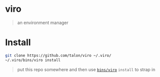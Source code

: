 # viro
> an environment manager

# Install

```sh
git clone https://github.com/talon/viro ~/.viro/
~/.viro/bins/viro install
```
> put this repo somewhere and then use [`bins/viro`](./bins/viro) `install` to strap in
